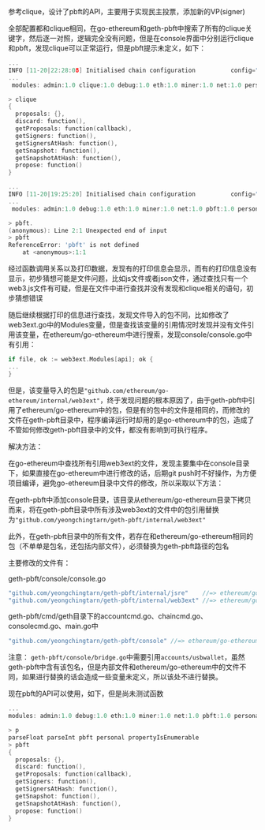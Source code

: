 参考clique，设计了pbft的API，主要用于实现民主投票，添加新的VP(signer)

全部配置都和clique相同，在go-ethereum和geth-pbft中搜索了所有的clique关键字，然后逐一对照，逻辑完全没有问题，但是在console界面中分别运行clique和pbft，发现clique可以正常运行，但是pbft提示未定义，如下：
```go
...
INFO [11-20|22:28:08] Initialised chain configuration          config="{ChainID: 217 Homestead: 1 DAO: <nil> DAOSupport: false EIP150: 2 EIP155: 3 EIP158: 3 Metropolis: <nil> Engine: clique}"
...
 modules: admin:1.0 clique:1.0 debug:1.0 eth:1.0 miner:1.0 net:1.0 personal:1.0 rpc:1.0 txpool:1.0 web3:1.0

> clique
{
  proposals: {},
  discard: function(),
  getProposals: function(callback),
  getSigners: function(),
  getSignersAtHash: function(),
  getSnapshot: function(),
  getSnapshotAtHash: function(),
  propose: function()
}
```
```go
...
INFO [11-20|19:25:20] Initialised chain configuration          config="{ChainID: 9882 Homestead: 1 DAO: <nil> DAOSupport: false EIP150: 2 EIP155: 3 EIP158: 3 Metropolis: <nil> Engine: pbft}"
...
 modules: admin:1.0 debug:1.0 eth:1.0 miner:1.0 net:1.0 pbft:1.0 personal:1.0 rpc:1.0 txpool:1.0 web3:1.0

> pbft.
(anonymous): Line 2:1 Unexpected end of input
> pbft
ReferenceError: 'pbft' is not defined
    at <anonymous>:1:1
```

经过函数调用关系以及打印数据，发现有的打印信息会显示，而有的打印信息没有显示，初步猜想可能是文件问题，比如js文件或者json文件，通过查找只有一个web3.js文件有可疑，但是在文件中进行查找并没有发现和clique相关的语句，初步猜想错误

随后继续根据打印的信息进行查找，发现文件导入的包不同，比如修改了web3ext.go中的Modules变量，但是查找该变量的引用情况时发现并没有文件引用该变量，在ethereum/go-ethereum中进行搜索，发现console/console.go中有引用：
```go
if file, ok := web3ext.Modules[api]; ok {
...
}
```
但是，该变量导入的包是`"github.com/ethereum/go-ethereum/internal/web3ext"`，终于发现问题的根本原因了，由于geth-pbft中引用了ethereum/go-ethereum中的包，但是有的包中的文件是相同的，而修改的文件在geth-pbft目录中，程序编译运行时却用的是go-ethereum中的包，造成了不管如何修改geth-pbft目录中的文件，都没有影响到可执行程序。

解决方法：

在go-ethereum中查找所有引用web3ext的文件，发现主要集中在console目录下，如果直接在go-ethereum中进行修改的话，后期git push时不好操作，为方便项目编译，避免go-ethereum目录中文件的修改，所以采取以下方法：

在geth-pbft中添加console目录，该目录从ethereum/go-ethereum目录下拷贝而来，将在geth-pbft目录中所有涉及web3ext的文件中的包引用替换为`"github.com/yeongchingtarn/geth-pbft/internal/web3ext"`

此外，在geth-pbft目录中的所有文件，若存在和ethereum/go-ethereum相同的包（不单单是包名，还包括内部文件），必须替换为geth-pbft路径的包名

主要修改的文件有：

geth-pbft/console/console.go       
```go
"github.com/yeongchingtarn/geth-pbft/internal/jsre"    //=> ethereum/go-ethereum -> yeongchingtarn/geth-pbft
"github.com/yeongchingtarn/geth-pbft/internal/web3ext" //=> ethereum/go-ethereum -> yeongchingtarn/geth-pbft
```
geth-pbft/cmd/geth目录下的accountcmd.go、chaincmd.go、consolecmd.go、main.go中
```go
"github.com/yeongchingtarn/geth-pbft/console" //=> ethereum/go-ethereum -> yeongchingtarn/geth-pbft --Agzs 11.20
```

注意：
`geth-pbft/console/bridge.go`中需要引用`accounts/usbwallet`，虽然geth-pbft中含有该包名，但是内部文件和ethereum/go-ethereum中的文件不同，如果进行替换的话会造成一些变量未定义，所以该处不进行替换。

现在pbft的API可以使用，如下，但是尚未测试函数
```go
...
modules: admin:1.0 debug:1.0 eth:1.0 miner:1.0 net:1.0 pbft:1.0 personal:1.0 rpc:1.0 txpool:1.0 web3:1.0

> p
parseFloat parseInt pbft personal propertyIsEnumerable 
> pbft
{
  proposals: {},
  discard: function(),
  getProposals: function(callback),
  getSigners: function(),
  getSignersAtHash: function(),
  getSnapshot: function(),
  getSnapshotAtHash: function(),
  propose: function()
}
```
